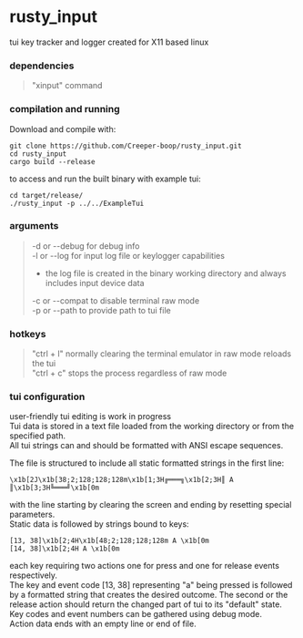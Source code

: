 # rusty_input
tui key tracker and logger created for X11 based linux  

### dependencies

> "xinput" command

### compilation and running

Download and compile with:

    git clone https://github.com/Creeper-boop/rusty_input.git  
    cd rusty_input  
    cargo build --release

to access and run the built binary with example tui:

    cd target/release/
    ./rusty_input -p ../../ExampleTui

### arguments

> -d or --debug for debug info  
> -l or --log for input log file or keylogger capabilities
> 
> - the log file is created in the binary working directory and always includes input device data  
> 
> -c or --compat to disable terminal raw mode  
> -p or --path to provide path to tui file

### hotkeys

> "ctrl + l" normally clearing the terminal emulator in raw mode reloads the tui  
> "ctrl + c" stops the process regardless of raw mode

### tui configuration

user-friendly tui editing is work in progress  
Tui data is stored in a text file loaded from the working directory or from the specified path.  
All tui strings can and should be formatted with ANSI escape sequences.

The file is structured to include all static formatted strings in the first line:

    \x1b[2J\x1b[38;2;128;128;128m\x1b[1;3H╔═══╗\x1b[2;3H║ A ║\x1b[3;3H╚═══╝\x1b[0m

with the line starting by clearing the screen and ending by resetting special parameters.  
Static data is followed by strings bound to keys:

    [13, 38]\x1b[2;4H\x1b[48;2;128;128;128m A \x1b[0m
    [14, 38]\x1b[2;4H A \x1b[0m

each key requiring two actions one for press and one for release events respectively.  
The key and event code [13, 38] representing "a" being pressed is followed by a formatted string that creates the 
desired outcome. The second or the release action should return the changed part of tui to its "default" state. 
Key codes and event numbers can be gathered using debug mode.  
Action data ends with an empty line or end of file.
